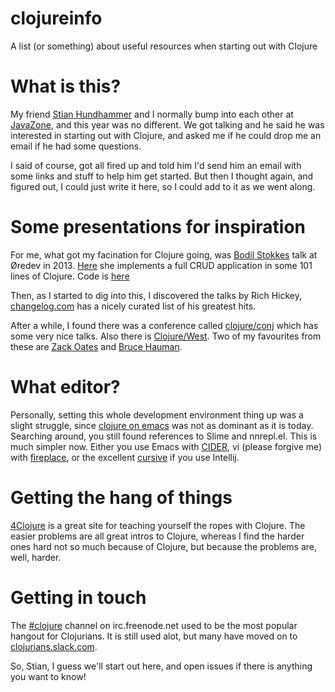 # clojureinfo
A list (or something) about useful resources when starting out with Clojure

# What is this?
My friend [Stian Hundhammer](https://twitter.com/stianhundhammer) and I normally bump into each other at  [JavaZone](http://www.javazone.no), and this year was no different. We got talking and he said he was interested in starting out with Clojure, and asked me if he could drop me an email if he had some questions. 

I said of course, got all fired up and told him I'd send him an email with some links and stuff to help him get started. But then I thought again, and figured out, I could just write it here, so I could add to it as we went along.

# Some presentations for inspiration
For me, what got my facination for Clojure going, was [Bodil Stokkes](https://twitter.com/bodil) talk at Øredev in 2013. [Here](http://oredev.org/2013/wed-fri-conference/hands-on-with-clojure) she implements a full CRUD application in some 101 lines of Clojure. Code is [here](https://github.com/bodil/hands-on-with-clojure/blob/master/src/bestpony/server.clj)

Then, as I started to dig into this, I discovered the talks by Rich Hickey, [changelog.com](https://changelog.com/rich-hickeys-greatest-hits/) has a nicely curated list of his greatest hits.

After a while, I found there was a conference called [clojure/conj](http://clojure-conj.org) which has some very nice talks. Also there is [Clojure/West](http://clojurewest.org). Two of my favourites from these are [Zack Oates](https://www.youtube.com/watch?v=0GzzFeS5cMc) and [Bruce Hauman](https://www.youtube.com/watch?v=j-kj2qwJa_E).

# What editor?
Personally, setting this whole development environment thing up was a slight struggle, since [clojure on emacs](https://github.com/clojure-emacs) was not as dominant as it is today. Searching around, you still found references to Slime and nnrepl.el. This is much simpler now. Either you use Emacs with [CIDER](https://github.com/clojure-emacs/cider), vi (please forgive me) with [fireplace](https://github.com/tpope/vim-fireplace), or the excellent [cursive](https://cursiveclojure.com) if you use Intellij.

# Getting the hang of things
[4Clojure](https://www.4clojure.com) is a great site for teaching yourself the ropes with Clojure. The easier problems are all great intros to Clojure, whereas I find the harder ones hard not so much because of Clojure, but because the problems are, well, harder.

# Getting in touch
The [#clojure](http://clojure-log.n01se.net) channel on irc.freenode.net used to be the most popular hangout for Clojurians. It is still used alot, but many have moved on to [clojurians.slack.com](http://clojurians.net).

So, Stian, I guess we'll start out here, and open issues if there is anything you want to know!
